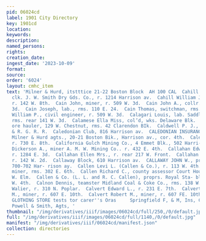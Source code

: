 ```yaml
---
pid: 06024cd
label: 1901 City Directory
key: 1901cd
location: 
keywords: 
description: 
named_persons: 
rights: 
creation_date: 
ingest_date: '2023-10-09'
format: 
source: 
order: '6024'
layout: cmhc_item
text: 'Milner & Hurd, itstttice 21-22 Boston Block  AH 100 CAL  Cahill Thomas F.,
  clk. J. W. Smith Dry Gds. Co., r. 1214 Harrison av.  Cahill William J., chemist,
  r. 142 W. 8th.  Cain John, miner, r. 509 W. 3d.  Cain John A., collr., r. 509 W.
  3d.  Cain Joseph, lab., rms. 110 E. 24.  Cain Thomas, switchman, rms. 102 E. 10th.  Cain
  William P., civil engineer, r. 509 W. 3d.  Calagari Louis, lab. Saddle Rock Restaurant,
  rms. rear 141 W. 3d.  Calamese Ella Miss, col’d, wks. Delaware Blk.  Caldwell Matthew,
  ore hauler, 129 W. Chestnut, rms. 42 Clarendon BIk.  Caldwell P. J., fireman D.
  & R. G. R. R.  Caledonian Club, 816 Harrison av.  CALEDONIAN INSURANCE CO., Scotland,
  Milner & Hurd agts., 20-21 Boston Bik., Harrison av., cor. 4th.  Caley Philip, miner,
  r. 730 E. 8th.  California Gulch Mining Co., 4 Emmet Blk., 502 Harri- son ay.  Calkins
  Dickerson A., miner A. M. W. Mining Co.. r. 432 E. 4th.  Callahan Edward J., painter,
  r. 1284 E. 3d.  Callahan Ellen Mrs., r. rear 217 W. Front.  Callahan Vina Miss,
  r. 142 W. 2d.  Callaway Block, 610 Harrison av.  CALLAWAY JOHN W., propr. The Delaware,
  700-702 Har- rison ay.  Callen Levi L. (Callen & Co.), r. 113 W. 4th.  Callen Philip,
  miner, rms. 302 E. 6th.  Callen Richard C., county assessor Court House, r. 137
  W. Elm.  Callen & Co. (L. L. and R. C. Callen), proprs. Royal Sta- bles, 113-115
  W. 4th.  Calnon Dennis, teamster Midland Coal & Coke Co., rms. 138 W. Chestnut.  Calnon
  Walier, r. 310 N. Poplar.  Calvert Edward L., r. 231 E. 7th.  Calvert Montgomery
  M., miner, r. 607 E. 10th.  Calvert Robert M., miner, r. 607 FE. 10th.  HAYDEN''S
  GLOTHING STORE tests tor carer''s Oras     Springfield F, & M, Ins, Co, nari ».
  Powell & Smith, Agts, '
thumbnail: "/img/derivatives/iiif/images/06024cd/full/250,/0/default.jpg"
full: "/img/derivatives/iiif/images/06024cd/full/1140,/0/default.jpg"
manifest: "/img/derivatives/iiif/06024cd/manifest.json"
collection: directories
---
```

